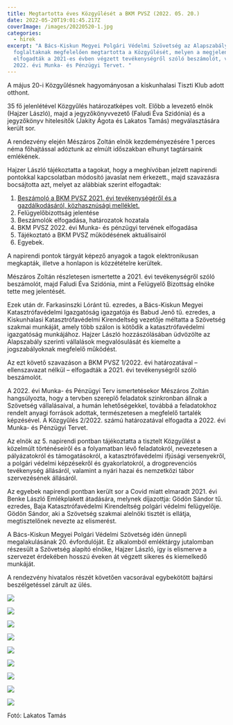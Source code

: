 ```yaml
---
title: Megtartotta éves Közgyűlését a BKM PVSZ (2022. 05. 20.)
date: 2022-05-20T19:01:45.217Z
coverImage: /images/20220520-1.jpg
categories:
  - hirek
excerpt: "A Bács-Kiskun Megyei Polgári Védelmi Szövetség az Alapszabályában
  foglaltaknak megfelelően megtartotta a Közgyűlését, melyen a megjelentek
  elfogadták a 2021-es évben végzett tevékenységről szóló beszámolót, valamint a
  2022. évi Munka- és Pénzügyi Tervet. "
---
```

A május 20-i Közgyűlésnek hagyományosan a kiskunhalasi Tiszti Klub adott otthont.

35 fő jelenlétével Közgyűlés határozatképes volt. Előbb a levezető elnök (Hajzer László), majd a jegyzőkönyvvezető (Faludi Éva Szidónia) és a jegyzőkönyv hitelesítők (Jakity Ágota és Lakatos Tamás) megválasztására került sor.

A rendezvény elején Mészáros Zoltán elnök kezdeményezésére 1 perces néma főhajtással adóztunk az elmúlt időszakban elhunyt tagtársaink emlékének.

Hajzer László tájékoztatta a tagokat, hogy a meghívóban jelzett napirendi pontokkal kapcsolatban módosító javaslat nem érkezett., majd szavazásra bocsájtotta azt, melyet az alábbiak szerint elfogadtak:

1. [Beszámoló a BKM PVSZ 2021. évi tevékenységéről és a gazdálkodásáról, közhasznúsági melléklet.](<>)
2. Felügyelőbizottság jelentése
3. Beszámolók elfogadása, határozatok hozatala
4. BKM PVSZ 2022. évi Munka- és pénzügyi tervének elfogadása
5. Tájékoztató a BKM PVSZ működésének aktuálisairól
6. Egyebek.

A napirendi pontok tárgyát képező anyagok a tagok elektronikusan megkapták, illetve a honlapon is közzétételre kerültek.

Mészáros Zoltán részletesen ismertette a 2021. évi tevékenységről szóló beszámolót, majd Faludi Éva Szidónia, mint a Felügyelő Bizottság elnöke tette meg jelentését.

Ezek után dr. Farkasinszki Lóránt tű. ezredes, a Bács-Kiskun Megyei Katasztrófavédelmi Igazgatóság igazgatója és Babud Jenő tű. ezredes, a Kiskunhalasi Katasztrófavédelmi Kirendeltség vezetője méltatta a Szövetség szakmai munkáját, amely több szálon is kötődik a katasztrófavédelmi igazgatóság munkájához. Hajzer László hozzászólásában üdvözölte az Alapszabály szerinti vállalások megvalósulását és kiemelte a jogszabályoknak megfelelő működést.

Az ezt követő szavazáson a BKM PVSZ 1/2022. évi határozatával – ellenszavazat nélkül – elfogadták a 2021. évi tevékenységről szóló beszámolót.

A 2022. évi Munka- és Pénzügyi Terv ismertetésekor Mészáros Zoltán hangsúlyozta, hogy a tervben szereplő feladatok szinkronban állnak a Szövetség vállalásaival, a humán lehetőségekkel, továbbá a feladatokhoz rendelt anyagi források adottak, természetesen a megfelelő tartalék képzésével. A Közgyűlés 2/2022. számú határozatával elfogadta a 2022. évi Munka- és Pénzügyi Tervet.

Az elnök az 5. napirendi pontban tájékoztatta a tisztelt Közgyűlést a közelmúlt történéseiről és a folyamatban lévő feladatokról, nevezetesen a pályázatokról és támogatásokról, a katasztrófavédelmi ifjúsági versenyekről, a polgári védelmi képzésekről és gyakorlatokról, a drogprevenciós tevékenység állásáról, valamint a nyári hazai és nemzetközi tábor szervezésének állásáról.

Az egyebek napirendi pontban került sor a Covid miatt elmaradt 2021. évi Benke László Emlékplakett átadására, melynek díjazottja: Gödön Sándor tű. ezredes, Baja Katasztrófavédelmi Kirendeltség polgári védelmi felügyelője. Gödön Sándor, aki a Szövetség szakmai alelnöki tisztét is ellátja, megtisztelőnek nevezte az elismerést.

A Bács-Kiskun Megyei Polgári Védelmi Szövetség idén ünnepli megalakulásának 20. évfordulóját. Ez alkalomból emléktárgy jutalomban részesült a Szövetség alapító elnöke, Hajzer László, így is elismerve a szervezet érdekében hosszú éveken át végzett sikeres és kiemelkedő munkáját.

A rendezvény hivatalos részét követően vacsorával egybekötött bajtársi beszélgetéssel zárult az ülés.

![](/images/20220520-2.jpg)

![](/images/20220520-3.jpg)

![](/images/20220520-4.jpg)

![](/images/20220520-5.jpg)

![](/images/20220520-6.jpg)

![](/images/20220520-7.jpg)

![](/images/20220520-8.jpg)

![](/images/20220520-9.jpg)

![](/images/20220520-10.jpg)

Fotó: Lakatos Tamás